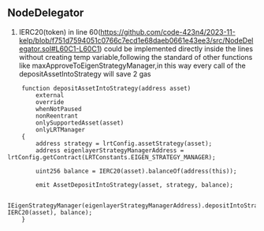 ## NodeDelegator
1) IERC20(token) in line 60(https://github.com/code-423n4/2023-11-kelp/blob/f751d7594051c0766c7ecd1e68daeb0661e43ee3/src/NodeDelegator.sol#L60C1-L60C1) could be implemented directly inside the lines without creating temp variable,following the standard of other functions like maxApproveToEigenStrategyManager,in this way every call of the depositAssetIntoStrategy will save 2 gas
```
    function depositAssetIntoStrategy(address asset)
        external
        override
        whenNotPaused
        nonReentrant
        onlySupportedAsset(asset)
        onlyLRTManager
    {
        address strategy = lrtConfig.assetStrategy(asset);
        address eigenlayerStrategyManagerAddress = lrtConfig.getContract(LRTConstants.EIGEN_STRATEGY_MANAGER);

        uint256 balance = IERC20(asset).balanceOf(address(this));

        emit AssetDepositIntoStrategy(asset, strategy, balance);

        IEigenStrategyManager(eigenlayerStrategyManagerAddress).depositIntoStrategy(IStrategy(strategy), IERC20(asset), balance);
    }
```